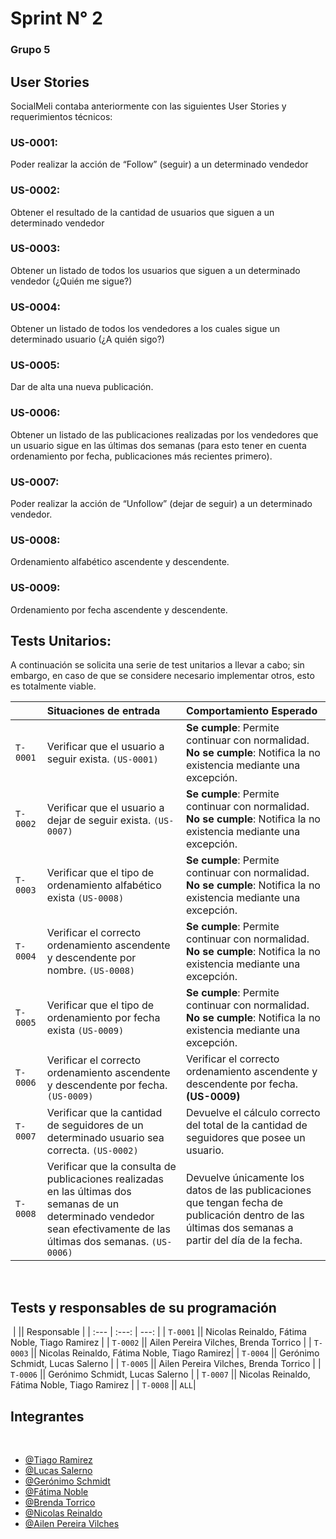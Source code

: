 # Sprint N° 2
### Grupo 5
## User Stories
SocialMeli contaba anteriormente con las siguientes User Stories y requerimientos técnicos:

### US-0001: 
Poder realizar la acción de “Follow” (seguir) a un determinado vendedor

### US-0002: 
Obtener el resultado de la cantidad de usuarios que siguen a un determinado vendedor

### US-0003: 
Obtener un listado de todos los usuarios que siguen a un determinado vendedor (¿Quién me sigue?)
### US-0004: 
Obtener un listado de todos los vendedores a los cuales sigue un determinado usuario (¿A quién sigo?)
### US-0005: 
Dar de alta una nueva publicación.
### US-0006: 
Obtener un listado de las publicaciones realizadas por los vendedores que un usuario sigue en las últimas dos semanas (para esto tener en cuenta ordenamiento por fecha, publicaciones más recientes primero).
### US-0007: 
Poder realizar la acción de “Unfollow” (dejar de seguir) a un determinado vendedor.
### US-0008: 
Ordenamiento alfabético ascendente y descendente.
### US-0009: 
Ordenamiento por fecha ascendente y descendente.
​


## Tests Unitarios:
A continuación se solicita una serie de test unitarios a llevar a cabo; sin embargo, en caso de que se considere necesario implementar otros, esto es totalmente viable.


|  | Situaciones de entrada     | Comportamiento Esperado                |
| :-------- | :------- | :------------------------- |
| `T-0001 ` | Verificar que el usuario a seguir exista. `(US-0001)`    |**Se cumple**: Permite continuar con normalidad. **No se cumple**: Notifica la no existencia mediante una excepción.|
| `T-0002 ` | Verificar que el usuario a dejar de seguir exista. `(US-0007)`    |**Se cumple**: Permite continuar con normalidad. **No se cumple**: Notifica la no existencia mediante una excepción.|
| `T-0003 ` | Verificar que el tipo de ordenamiento alfabético exista `(US-0008)`    |**Se cumple**: Permite continuar con normalidad. **No se cumple**: Notifica la no existencia mediante una excepción.|
| `T-0004 ` | Verificar el correcto ordenamiento ascendente y descendente por nombre. `(US-0008)`    |**Se cumple**: Permite continuar con normalidad. **No se cumple**: Notifica la no existencia mediante una excepción.|
| `T-0005 ` | Verificar que el tipo de ordenamiento por fecha exista `(US-0009)`    |**Se cumple**: Permite continuar con normalidad. **No se cumple**: Notifica la no existencia mediante una excepción.|
| `T-0006 ` | Verificar el correcto ordenamiento ascendente y descendente por fecha. `(US-0009)`    |Verificar el correcto ordenamiento ascendente y descendente por fecha. **(US-0009)**|
| `T-0007 ` | Verificar que la cantidad de seguidores de un determinado usuario sea correcta. `(US-0002)`    |Devuelve el cálculo correcto del total de la cantidad de seguidores que posee un usuario. |
| `T-0008 ` | Verificar que la consulta de publicaciones realizadas en las últimas dos semanas de un determinado vendedor sean efectivamente de las últimas dos semanas. `(US-0006)`    |Devuelve únicamente los datos de las publicaciones que tengan fecha de publicación dentro de las últimas dos semanas a partir del día de la fecha.|


​
## Tests y responsables de su programación
​
| || Responsable |
| :---         |     :---:      |          ---: |
| `T-0001`     || Nicolas Reinaldo, Fátima Noble, Tiago Ramirez     |
| `T-0002`   || Ailen Pereira Vilches, Brenda Torrico    |
| `T-0003`   || Nicolas Reinaldo, Fátima Noble, Tiago Ramirez|
| `T-0004`   || Gerónimo Schmidt, Lucas Salerno |
| `T-0005`   || Ailen Pereira Vilches, Brenda Torrico   |
| `T-0006`   || Gerónimo Schmidt, Lucas Salerno  |
| `T-0007`   || Nicolas Reinaldo, Fátima Noble, Tiago Ramirez |
| `T-0008`   || `ALL`|


## Integrantes

​
 - [@Tiago Ramirez](https://github.com/tiagoramirez-meli) 
​ 
- [@Lucas Salerno](https://github.com/lucassalerno)
​
- [@Gerónimo Schmidt](https://github.com/gschmidtt)
​
- [@Fátima Noble](https://github.com/fatimanobleg)
​
- [@Brenda Torrico](https://github.com/bntorricoc)
​
- [@Nicolas Reinaldo](https://github.com/NicolasReinaldo)
​
- [@Ailen Pereira Vilches](https://github.com/ailenvilches)
